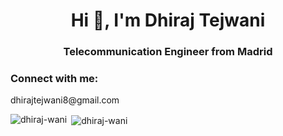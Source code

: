 <h1 align="center">Hi 👋, I'm Dhiraj Tejwani</h1>
<h3 align="center">Telecommunication Engineer from Madrid</h3>


<h3 align="left">Connect with me:</h3>
<p>dhirajtejwani8@gmail.com</p>
<p align="left">


<p><img align="left" src="https://github-readme-stats.vercel.app/api/top-langs?username=dhiraj-wani&show_icons=true&locale=en&theme=tokyonight" alt="dhiraj-wani" /></p>

<p>&nbsp;<img align="center" src="https://github-readme-stats.vercel.app/api?username=dhiraj-wani&show_icons=true&locale=en&theme=tokyonight" alt="dhiraj-wani" /></p>
